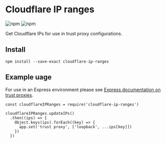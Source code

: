 # Cloudflare IP ranges

![npm](https://img.shields.io/npm/v/cloudflare-ip-ranges.svg)
![npm](https://img.shields.io/npm/dy/cloudflare-ip-ranges.svg)

Get Cloudflare IPs for use in trust proxy configurations.

## Install

    npm install --save-exact cloudflare-ip-ranges

## Example uage

For use in an Express environment please see [Express documentation on trust proxies](https://expressjs.com/en/guide/behind-proxies.html).

    const cloudflareIPRanges = require('cloudflare-ip-ranges')

    cloudflareIPRanges.updateIPs()
      .then((ips) => {
        Object.keys(ips).forEach((key) => {
          app.set('trust proxy', ['loopback', ...ips[key]])
        })
      })
